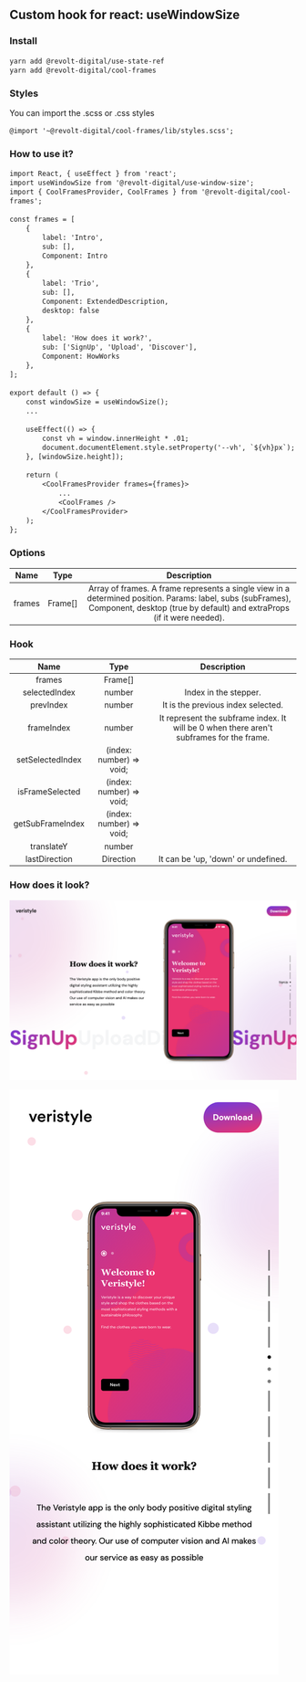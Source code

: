 ## Custom hook for react: useWindowSize

### Install

```
yarn add @revolt-digital/use-state-ref
yarn add @revolt-digital/cool-frames
```

### Styles

You can import the .scss or .css styles

```
@import '~@revolt-digital/cool-frames/lib/styles.scss';
```

### How to use it?

```
import React, { useEffect } from 'react';
import useWindowSize from '@revolt-digital/use-window-size';
import { CoolFramesProvider, CoolFrames } from '@revolt-digital/cool-frames';

const frames = [
    {
        label: 'Intro',
        sub: [],
        Component: Intro
    },
    {
        label: 'Trio',
        sub: [],
        Component: ExtendedDescription,
        desktop: false
    },
    {
        label: 'How does it work?',
        sub: ['SignUp', 'Upload', 'Discover'],
        Component: HowWorks
    },
]; 

export default () => {
    const windowSize = useWindowSize();
    ...
    
    useEffect(() => {
        const vh = window.innerHeight * .01;
        document.documentElement.style.setProperty('--vh', `${vh}px`);
    }, [windowSize.height]);

    return (
        <CoolFramesProvider frames={frames}>
            ...
            <CoolFrames />
        </CoolFramesProvider>
    );
};
```

### Options

| Name | Type | Description |
| :---: | :---: | :---: |
| frames | Frame[] | Array of frames. A frame represents a single view in a determined position. Params: label, subs (subFrames), Component, desktop (true by default) and extraProps (if it were needed). |

### Hook

| Name | Type | Description |
| :---: | :---: | :---: |
| frames | Frame[] |  |
| selectedIndex | number | Index in the stepper. |
| prevIndex | number | It is the previous index selected. |
| frameIndex | number | It represent the subframe index. It will be 0 when there aren't subframes for the frame. |
| setSelectedIndex | (index: number) => void; |  |
| isFrameSelected | (index: number) => void; |  |
| getSubFrameIndex | (index: number) => void; |  |
| translateY | number |  |
| lastDirection | Direction | It can be 'up, 'down' or undefined. |

### How does it look?

![Alt text](./examples/pic-2.png "Desktop")

![Alt text](./examples/pic-1.png "Mobile")

